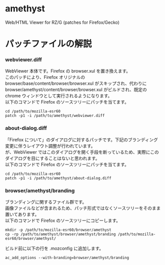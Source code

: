 # amethyst
Web/HTML Viewer for RZ/G (patches for Firefox/Gecko)

# パッチファイルの解説
### webviewer.diff
WebViewer 本体です。Firefox の browser.xul を置き換えます。  
このパッチにより、Firefox オリジナルの browser/base/content/browser/browser.xul がスキップされ、代わりに browser/amethyst/content/browser/browser.xul がビルドされ、既定の chrome ウィンドウとして実行されるようになります。  
以下のコマンドで Firefox のソースツリーにパッチを当てます。
```
cd /path/to/mozilla-esr60
patch -p1 -i /path/to/amethyst/webviewer.diff
```

### about-dialog.diff
「Firefox について」のダイアログに対するパッチです。下記のブランディング変更に伴うレイアウト調整が行われています。  
が、WebViewer ではこのダイアログを開く手段を断っているため、実際にこのダイアログを目にすることはないと思われます。  
以下のコマンドで Firefox のソースツリーにパッチを当てます。
```
cd /path/to/mozilla-esr60
patch -p1 -i /path/to/amethyst/about-dialog.diff
```

### browser/amethyst/branding
ブランディングに関するファイル群です。  
画像ファイルなどが含まれるため、パッチ形式ではなくソースツリーをそのまま置いてあります。  
以下のコマンドで Firefox のソースツリーにコピーします。
```
mkdir -p /path/to/mozilla-esr60/browser/amethyst
cp -rp /path/to/amethyst/browser/amethyst/branding /path/to/mozilla-esr60/browser/amethyst/
```
ビルド前に以下の行を .mozconfig に追加します。
```
ac_add_options --with-branding=browser/amethyst/branding
```
